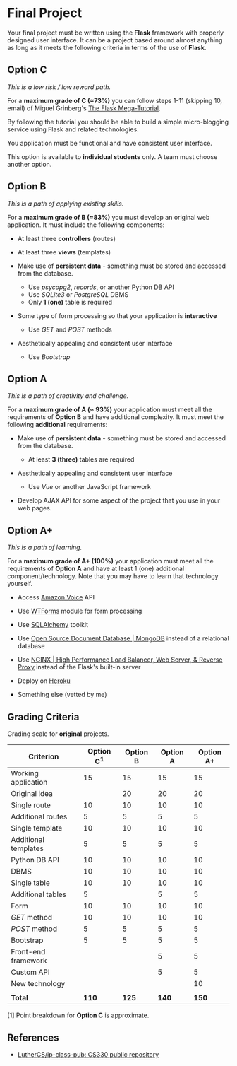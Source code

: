 # Final Project

Your final project must be written using the **Flask** framework with properly designed user interface. It can be a project based around almost anything as long as it meets the following criteria in terms of the use of **Flask**.

## Option C
*This is a low risk / low reward path.*

For a **maximum grade of C (&approx;73%)** you can follow steps 1-11 (skipping 10, email) of Miguel Grinberg's [The Flask Mega-Tutorial](https://blog.miguelgrinberg.com/post/the-flask-mega-tutorial-part-i-hello-world).

By following the tutorial you should be able to build a simple micro-blogging service using Flask and related technologies.

You application must be functional and have consistent user interface.

This option is available to **individual students** only. A team must choose another option.

## Option B
*This is a path of applying existing skills.*

For a **maximum grade of B (&approx;83%)** you must develop an original web application. It must include the following components:

* At least three **controllers** (routes)

* At least three **views** (templates)

* Make use of **persistent data** - something must be stored and accessed from the database. 
    * Use *psycopg2*, *records*, or another Python DB API
    * Use *SQLite3* or *PostgreSQL* DBMS
    * Only **1 (one)** table is required

* Some type of form processing so that your application is **interactive**
    * Use *GET* and *POST* methods

* Aesthetically appealing and consistent user interface
    * Use *Bootstrap*


## Option A
*This is a path of creativity and challenge.*

For a **maximum grade of A (&approx; 93%)** your application must meet all the requirements of **Option B** and have additional complexity. It must meet the following **additional** requirements:

* Make use of **persistent data** - something must be stored and accessed from the database. 
    * At least **3 (three)** tables are required

* Aesthetically appealing and consistent user interface
    * Use *Vue* or another JavaScript framework

* Develop AJAX API for some aspect of the project that you use in your web pages.

## Option A+
*This is a path of learning.*

For a **maximum grade of A+ (100%)** your application must meet all the requirements of **Option A** and have at least 1 (one) additional component/technology. Note that you may have to learn that technology yourself.

* Access [Amazon Voice](https://developer.amazon.com/alexa-voice-service) API

* Use [WTForms](https://wtforms.readthedocs.io/en/stable/) module for form processing

* Use [SQLAlchemy](https://www.sqlalchemy.org/) toolkit

* Use [Open Source Document Database | MongoDB](https://www.mongodb.com/) instead of a relational database

* Use [NGINX | High Performance Load Balancer, Web Server, & Reverse Proxy](https://www.nginx.com/) instead of the Flask's built-in server

* Deploy on [Heroku](https://devcenter.heroku.com/articles/getting-started-with-python)

* Something else (vetted by me)

## Grading Criteria

Grading scale for **original** projects.

Criterion | Option C<sup>1</sup> | Option B | Option A | Option A+
---|---|---|---|---
Working application | 15 | 15 | 15 | 15
Original idea || 20 | 20 | 20
Single route | 10 | 10 | 10 | 10
Additional routes | 5 | 5 | 5 | 5
Single template | 10 | 10 | 10 | 10
Additional templates | 5 | 5 | 5 | 5
Python DB API | 10 | 10 | 10 | 10
DBMS | 10 | 10 | 10 | 10
Single table | 10 | 10 | 10 | 10
Additional tables | 5 | | 5 | 5
Form | 10 | 10 | 10 | 10
*GET* method | 10 | 10 | 10 | 10
*POST* method | 5 | 5 | 5 | 5
Bootstrap | 5 | 5 | 5 | 5
Front-end framework ||| 5 | 5
Custom API ||| 5 | 5
New technology |||| 10
||||
**Total** | **110** | **125** | **140** | **150**

[1] Point breakdown for **Option C** is approximate.

## References

* [LutherCS/ip-class-pub: CS330 public repository](https://github.com/LutherCS/ip-class-pub)
